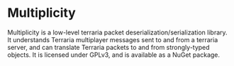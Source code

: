 # Multiplicity

Multiplicity is a low-level terraria packet deserialization/serialization library.  It understands Terraria multiplayer messages sent to and from a terraria server, and can translate Terraria packets to and from strongly-typed objects.    It is licensed under GPLv3, and is available as a NuGet package.
